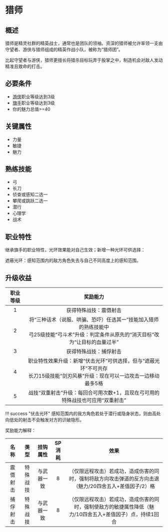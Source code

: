 # 猎师

## 概述

猎师是精灵社群的精英战士，通常也是团队的领袖。资深的猎师被允许率领一支由守望者、游侠与猎师组成的精英作战小队，被称为“猎师团”。

比起守望者与游侠，猎师更擅长将猎杀目标玩弄于股掌之中，制造机会对敌人发动精准且致命的打击。

## 必要条件

* <a href="../ranger" target="_blank">游侠</a>职业等级达到3级
* <a href="../../../basicJob/Standard-bearer" target="_blank">旗手</a>职业等级达到3级
* 你的魅力总值>=40

## 关键属性

* 力量
* 敏捷
* 魅力

## 熟练技能

* 弓
* 长刀
* 侦查或感知二选一
* 攀爬或跳跃二选一
* 潜行
* 心理学
* 战术

## 职业特性

继承旗手的职业特性，光环效果能对自己生效；新增一种光环可供选择：

遮蔽光环：感知范围内的敌方角色失去与自己不同高度上的感知范围。

## 升级收益

职业等级|奖励能力
:--:|:--:
1|获得特殊战技：震慑射击
2|将“三种话术（说服、哄骗、恐吓）任选其一”技能加入猎师的熟练技能中<br>弓25级技能“弓斗术”升级：判定条件从原先的“消灭目标”改为“让目标的血量过半”
3|获得特殊战技：捕俘射击
4|职业特性效果升级：新增“伏击光环”可供选择，但与“遮蔽光环”不可共存<br>长刀15级技能“剑刃风暴”升级：现在可以一边攻击一边移动最多5格
5|战技“双重射击”升级：每回合可用次数+1，且现在弓可用的特殊战技也可应用“双重射击”

!!! success "伏击光环"
    感知范围内的我方角色若处于潜行或隐身状态，则由高处向低处的射击不会触发对方的识破隐形。

奖励能力解释：

名称|类型|挂钩属性|SP消耗|效果
:--:|:--:|:--:|:--:|:--:
震慑射击|特殊战技|与武器一致|8|（仅限远程攻击）若成功，造成伤害的同时，强制将敌方向攻击弹道的反方向击退（魅力/20四舍五入+差值因子/2）格
捕俘射击|特殊战技|与武器一致|8|（仅限远程攻击）若成功，造成伤害的同时，强制使敌方的敏捷属性降低（魅力/10四舍五入+差值因子）点，持续1回合